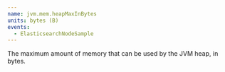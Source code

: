 ```yaml
---
name: jvm.mem.heapMaxInBytes
units: bytes (B)
events:
  - ElasticsearchNodeSample
---
```


The maximum amount of memory that can be used by the JVM heap, in bytes.